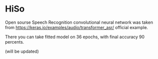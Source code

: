 # HiSo

Open sourse Speech Recognition convolutional neural network was taken from https://keras.io/examples/audio/transformer_asr/ official example.

There you can take fitted model on 36 epochs, with final accuracy 90 percents.

(will be updated)
